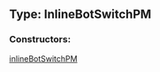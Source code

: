 ## Type: InlineBotSwitchPM  

### Constructors:

[inlineBotSwitchPM](../constructors/inlineBotSwitchPM.md)  

